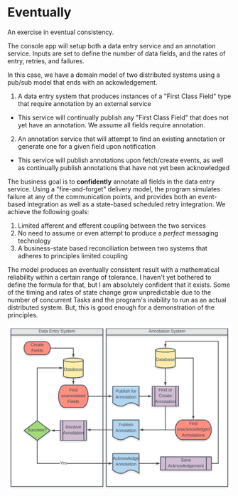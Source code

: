 # Eventually
An exercise in eventual consistency.

The console app will setup both a data entry service and an annotation service. Inputs are set to define the number of data fields, and the rates of entry, retries, and failures.

In this case, we have a domain model of two distributed systems using a pub/sub model that ends with an ackowledgement.
1. A data entry system that produces instances of a "First Class Field" type that require annotation by an external service
   
  - This service will continually publish any "First Class Field" that does not yet have an annotation. We assume all fields require annotation.
2. An annotation service that will attempt to find an existing annotation or generate one for a given field upon notification
   
  - This service will publish annotations upon fetch/create events, as well as continually publish annotations that have not yet been acknowledged

The business goal is to **confidently** annotate all fields in the data entry service. Using a "fire-and-forget" delivery model, the program simulates failure at any of the communication points, and provides both an event-based integration as well as a state-based scheduled retry integration. We achieve the following goals:
1. Limited afferent and efferent coupling between the two services
2. No need to assume or even attempt to produce a *perfect* messaging technology
3. A business-state based reconciliation between two systems that adheres to principles limited coupling

The model produces an eventually consistent result with a mathematical reliability within a certain range of tolerance. I haven't yet bothered to define the formula for that, but I am absolutely confident that it exists. Some of the timing and rates of state change grow unpredictable due to the number of concurrent Tasks and the program's inability to run as an actual distributed system. But, this is good enough for a demonstration of the principles.

![Eventually Consistent Flow](./doc/Eventually.svg "Eventually Consistent Flow")
